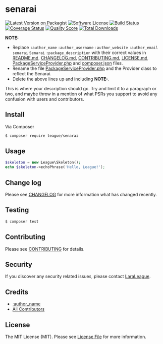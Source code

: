 # senarai

[![Latest Version on Packagist][ico-version]][link-packagist]
[![Software License][ico-license]](LICENSE.md)
[![Build Status][ico-travis]][link-travis]
[![Coverage Status][ico-scrutinizer]][link-scrutinizer]
[![Quality Score][ico-code-quality]][link-code-quality]
[![Total Downloads][ico-downloads]][link-downloads]


**NOTE:**
- Replace ```:author_name``` ```:author_username``` ```:author_website``` ```:author_email``` ```senarai``` ```Senarai``` ```:package_description``` with their correct values in [README.md](README.md), [CHANGELOG.md](CHANGELOG.md), [CONTRIBUTING.md](CONTRIBUTING.md), [LICENSE.md](LICENSE.md), [PackageServiceProvider.php](src/PackageServiceProvider.php) and [composer.json](composer.json) files.
- Rename the file [PackageServiceProvider.php](src/PackageServiceProvider.php) and the Provider class to reflect the Senarai.
- Delete the above lines up and including **NOTE:**.

This is where your description should go. Try and limit it to a paragraph or two, and maybe throw in a mention of what
PSRs you support to avoid any confusion with users and contributors.

## Install

Via Composer

``` bash
$ composer require league/senarai
```

## Usage

``` php
$skeleton = new League\Skeleton();
echo $skeleton->echoPhrase('Hello, League!');
```

## Change log

Please see [CHANGELOG](CHANGELOG.md) for more information what has changed recently.

## Testing

``` bash
$ composer test
```

## Contributing

Please see [CONTRIBUTING](CONTRIBUTING.md) for details.

## Security

If you discover any security related issues, please contact [LaraLeague](https://github.com/lara-league).

## Credits

- [:author_name][link-author]
- [All Contributors][link-contributors]

## License

The MIT License (MIT). Please see [License File](LICENSE.md) for more information.

[ico-version]: https://img.shields.io/packagist/v/league/senarai.svg?style=flat-square
[ico-license]: https://img.shields.io/badge/license-MIT-brightgreen.svg?style=flat-square
[ico-travis]: https://img.shields.io/travis/thephpleague/senarai/master.svg?style=flat-square
[ico-scrutinizer]: https://img.shields.io/scrutinizer/coverage/g/thephpleague/senarai.svg?style=flat-square
[ico-code-quality]: https://img.shields.io/scrutinizer/g/thephpleague/senarai.svg?style=flat-square
[ico-downloads]: https://img.shields.io/packagist/dt/league/senarai.svg?style=flat-square

[link-packagist]: https://packagist.org/packages/league/senarai
[link-travis]: https://travis-ci.org/thephpleague/senarai
[link-scrutinizer]: https://scrutinizer-ci.com/g/thephpleague/senarai/code-structure
[link-code-quality]: https://scrutinizer-ci.com/g/thephpleague/senarai
[link-downloads]: https://packagist.org/packages/league/senarai
[link-author]: https://github.com/:author_username
[link-contributors]: ../../contributors
